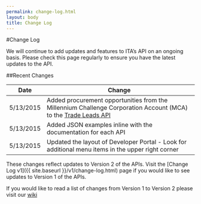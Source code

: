 ```yaml
---
permalink: change-log.html
layout: body
title: Change Log
---
```


#Change Log

We will continue to add updates and features to ITA’s API on an ongoing basis.  Please check this page regularly to ensure you have the latest updates to the API.

##Recent Changes

| Date            | Change                                                     |
| --------------- | --------------------------------------------------------------- |
| 5/13/2015       | Added procurement opportunities from the Millennium Challenge Corporation Account (MCA) to the [Trade Leads API](http://developer.trade.gov/trade-leads.html)  | 
| 5/13/2015       | Added JSON examples inline with the documentation for each API  |
| 5/13/2015       | Updated the layout of Developer Portal - Look for additional menu items in the upper right corner  |

These changes reflect updates to Version 2 of the APIs.  Visit the [Change Log v1]({{ site.baseurl }}/v1/change-log.html) page if you would like to see updates to Version 1 of the APIs.

If you would like to read a list of changes from Version 1 to Version 2 please visit our [wiki](https://github.com/InternationalTradeAdministration/developerportal/wiki/Version-2-of-ITA%E2%80%99s-Data-Services-Platform-Released)







